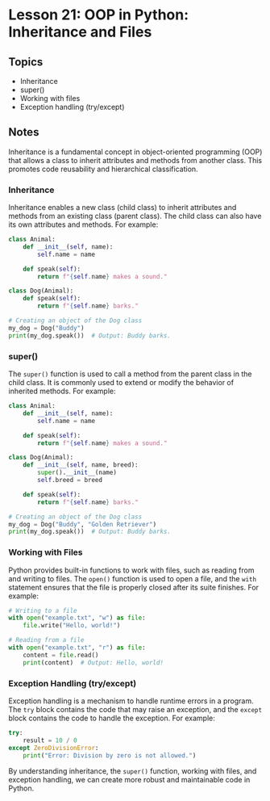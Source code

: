 # Lesson 21: OOP in Python: Inheritance and Files

## Topics
- Inheritance
- super()
- Working with files
- Exception handling (try/except)

## Notes
Inheritance is a fundamental concept in object-oriented programming (OOP) that allows a class to inherit attributes and methods from another class. This promotes code reusability and hierarchical classification.

### Inheritance
Inheritance enables a new class (child class) to inherit attributes and methods from an existing class (parent class). The child class can also have its own attributes and methods. For example:

```python
class Animal:
    def __init__(self, name):
        self.name = name

    def speak(self):
        return f"{self.name} makes a sound."

class Dog(Animal):
    def speak(self):
        return f"{self.name} barks."

# Creating an object of the Dog class
my_dog = Dog("Buddy")
print(my_dog.speak())  # Output: Buddy barks.
```

### super()
The `super()` function is used to call a method from the parent class in the child class. It is commonly used to extend or modify the behavior of inherited methods. For example:

```python
class Animal:
    def __init__(self, name):
        self.name = name

    def speak(self):
        return f"{self.name} makes a sound."

class Dog(Animal):
    def __init__(self, name, breed):
        super().__init__(name)
        self.breed = breed

    def speak(self):
        return f"{self.name} barks."

# Creating an object of the Dog class
my_dog = Dog("Buddy", "Golden Retriever")
print(my_dog.speak())  # Output: Buddy barks.
```

### Working with Files
Python provides built-in functions to work with files, such as reading from and writing to files. The `open()` function is used to open a file, and the `with` statement ensures that the file is properly closed after its suite finishes. For example:

```python
# Writing to a file
with open("example.txt", "w") as file:
    file.write("Hello, world!")

# Reading from a file
with open("example.txt", "r") as file:
    content = file.read()
    print(content)  # Output: Hello, world!
```

### Exception Handling (try/except)
Exception handling is a mechanism to handle runtime errors in a program. The `try` block contains the code that may raise an exception, and the `except` block contains the code to handle the exception. For example:

```python
try:
    result = 10 / 0
except ZeroDivisionError:
    print("Error: Division by zero is not allowed.")
```

By understanding inheritance, the `super()` function, working with files, and exception handling, we can create more robust and maintainable code in Python.
